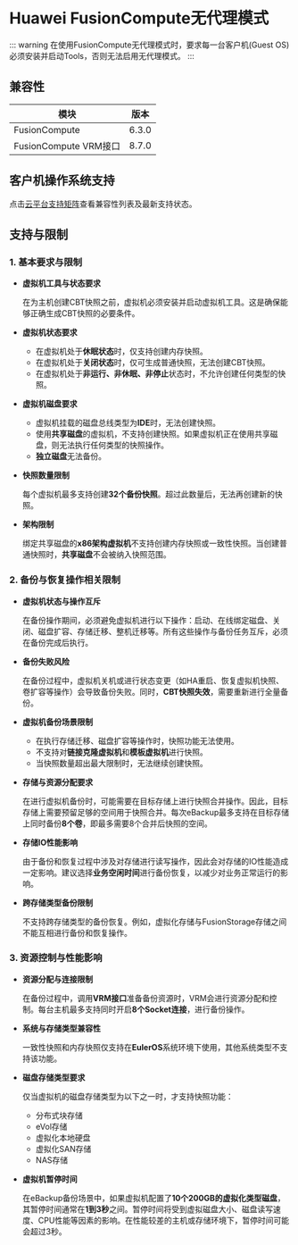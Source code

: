 # Huawei FusionCompute无代理模式

::: warning
在使用FusionCompute无代理模式时，要求每一台客户机(Guest OS)必须安装并启动Tools，否则无法启用无代理模式。
:::

## 兼容性

| 模块                | 版本   |
|---------------------|--------|
| FusionCompute       | 6.3.0  |
| FusionCompute VRM接口 | 8.7.0  |

## 客户机操作系统支持

点击[云平台支持矩阵](https://oneprocloud.feishu.cn/sheets/VRqksSPEPhRTPStp3kVcItXNnyh?sheet=0MJNYC)查看兼容性列表及最新支持状态。

## 支持与限制

### **1. 基本要求与限制**

- **虚拟机工具与状态要求**

  在为主机创建CBT快照之前，虚拟机必须安装并启动虚拟机工具。这是确保能够正确生成CBT快照的必要条件。

- **虚拟机状态要求**

  - 在虚拟机处于**休眠状态**时，仅支持创建内存快照。
  - 在虚拟机处于**关闭状态**时，仅可生成普通快照，无法创建CBT快照。
  - 在虚拟机处于**非运行、非休眠、非停止**状态时，不允许创建任何类型的快照。

- **虚拟机磁盘要求**

  - 虚拟机挂载的磁盘总线类型为**IDE**时，无法创建快照。
  - 使用**共享磁盘**的虚拟机，不支持创建快照。如果虚拟机正在使用共享磁盘，则无法执行任何类型的快照操作。
  - **独立磁盘**无法备份。

- **快照数量限制**

  每个虚拟机最多支持创建**32个备份快照**。超过此数量后，无法再创建新的快照。

- **架构限制**

  绑定共享磁盘的**x86架构虚拟机**不支持创建内存快照或一致性快照。当创建普通快照时，**共享磁盘**不会被纳入快照范围。

### **2. 备份与恢复操作相关限制**

- **虚拟机状态与操作互斥**

  在备份操作期间，必须避免虚拟机进行以下操作：启动、在线绑定磁盘、关闭、磁盘扩容、存储迁移、整机迁移等。所有这些操作与备份任务互斥，必须在备份完成后执行。

- **备份失败风险**

  在备份过程中，虚拟机关机或进行状态变更（如HA重启、恢复虚拟机快照、卷扩容等操作）会导致备份失败。同时，**CBT快照失效**，需要重新进行全量备份。

- **虚拟机备份场景限制**

  - 在执行存储迁移、磁盘扩容等操作时，快照功能无法使用。
  - 不支持对**链接克隆虚拟机**和**模板虚拟机**进行快照。
  - 当快照数量超出最大限制时，无法继续创建快照。

- **存储与资源分配要求**

  在进行虚拟机备份时，可能需要在目标存储上进行快照合并操作。因此，目标存储上需要预留足够的空间用于快照合并。每次eBackup最多支持在目标存储上同时备份**8个卷**，即最多需要8个合并后快照的空间。

- **存储IO性能影响**

  由于备份和恢复过程中涉及对存储进行读写操作，因此会对存储的IO性能造成一定影响。建议选择**业务空闲时间**进行备份恢复，以减少对业务正常运行的影响。

- **跨存储类型备份限制**

  不支持跨存储类型的备份恢复。例如，虚拟化存储与FusionStorage存储之间不能互相进行备份和恢复操作。

### **3. 资源控制与性能影响**

- **资源分配与连接限制**

  在备份过程中，调用**VRM接口**准备备份资源时，VRM会进行资源分配和控制。每台主机最多支持同时开启**8个Socket连接**，进行备份操作。

- **系统与存储类型兼容性**

  一致性快照和内存快照仅支持在**EulerOS**系统环境下使用，其他系统类型不支持该功能。

- **磁盘存储类型要求**

  仅当虚拟机的磁盘存储类型为以下之一时，才支持快照功能：
  - 分布式块存储
  - eVol存储
  - 虚拟化本地硬盘
  - 虚拟化SAN存储
  - NAS存储

- **虚拟机暂停时间**

  在eBackup备份场景中，如果虚拟机配置了**10个200GB的虚拟化类型磁盘**，其暂停时间通常在**1到3秒**之间。暂停时间将受到虚拟磁盘大小、磁盘读写速度、CPU性能等因素的影响。在性能较差的主机或存储环境下，暂停时间可能会超过3秒。